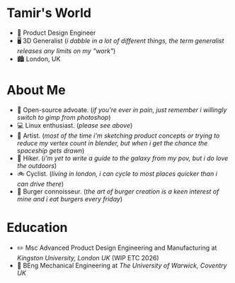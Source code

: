 # Tamir's World

- 📐 Product Design Engineer
- 🖥️ 3D Generalist (*i dabble in a lot of different things, the term generalist releases any limits on my "work"*)
- 🏙️ London, UK

# About Me

- 💽 Open-source advoate. (*if you're ever in pain, just remember i willingly switch to gimp from photoshop*)
- 💻 Linux enthusiast. (*please see above*)
- 🎨 Artist. (*most of the time i'm sketching product concepts or trying to reduce my vertex count in blender, but when i get the chance the spaceship gets drawn*)
- 🥾 Hiker. (*i'm yet to write a guide to the galaxy from my pov, but i do love the outdoors*)
- 🚲 Cyclist. (*living in london, i can cycle to most places quicker than i can drive there*)
- 🍔 Burger connoisseur. (*the art of burger creation is a keen interest of mine and i eat burgers every friday*)

# Education

- ✏️ Msc Advanced Product Design Engineering and Manufacturing at *Kingston University, London UK* (WIP ETC 2026)
- 🔧 BEng Mechanical Engineering at *The University of Warwick, Coventry UK*


<!--
**tamwip/tamwip** is a ✨ _special_ ✨ repository because its `README.md` (this file) appears on your GitHub profile.

Here are some ideas to get you started:

- 🔭 I’m currently working on ...
- 🌱 I’m currently learning ...
- 👯 I’m looking to collaborate on ...
- 🤔 I’m looking for help with ...
- 💬 Ask me about ...
- 📫 How to reach me: ...
- 😄 Pronouns: ...
- ⚡ Fun fact: ...
-->
